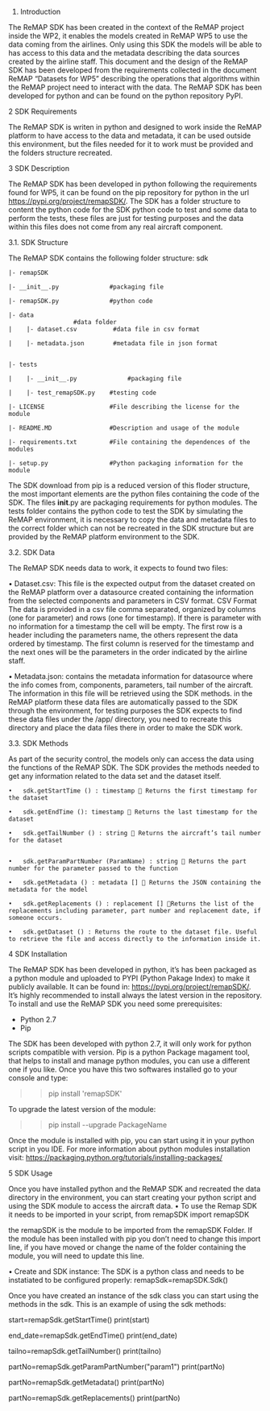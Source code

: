 1.	Introduction

The ReMAP SDK has been created in the context of the ReMAP project inside the WP2, it enables the models created in ReMAP WP5 to use the data coming from the airlines. Only using this SDK the models will be able to has access to this data and the metadata describing the data sources created by the airline staff.
This document and the design of the ReMAP SDK has been developed from the requirements collected in the document ReMAP “Datasets for WP5” describing the operations that algorithms within the ReMAP project need to interact with the data.
The ReMAP SDK has been developed for python and can be found on the python repository PyPI.

2	SDK Requirements

The ReMAP SDK is writen in python and designed to work inside the ReMAP platform to have access to the data and metadata, it can be used outside this environment, but the files needed for it to work must be provided and the folders structure recreated.

3	SDK Description

The ReMAP SDK has been developed in python following the requirements found for WP5, it can be found on the pip repository for python in the url https://pypi.org/project/remapSDK/. The SDK has a folder structure to content the python code for the SDK python code to test and some data to perform the tests, these files are just for testing purposes and the data within this files does not come from any real aircraft component.

3.1.	SDK Structure

The ReMAP SDK contains the following folder structure:
 sdk

    |- remapSDK
    
    |- __init__.py              #packaging file

    |- remapSDK.py              #python code

    |- data   
                      #data folder
    |    |- dataset.csv          #data file in csv format

    |    |- metadata.json        #metadata file in json format


    |- tests

    |    |- __init__.py              #packaging file

    |    |- test_remapSDK.py    #testing code

    |- LICENSE                  #File describing the license for the module

    |- README.MD                #Description and usage of the module

    |- requirements.txt         #File containing the dependences of the modules

    |- setup.py                 #Python packaging information for the module

The SDK download from pip is a reduced version of this floder structure, the most important elements are the python files containing the code of the SDK.
The files __init__.py are packaging requirements for python modules. 
The tests folder contains the python code to test the SDK by simulating the ReMAP environment, it is necessary to copy the data and metadata files to the correct folder which can not be recreated in the SDK structure but are provided by the ReMAP platform environment to the SDK.

3.2.	SDK Data

The ReMAP SDK needs data to work, it expects to found two files:

•	Dataset.csv: This file is the expected output from the dataset created on the ReMAP platform over a datasource created containing the information from the selected components and parameters in CSV format.
CSV Format
The data is provided in a csv file comma separated, organized by columns (one for parameter) and rows (one for timestamp). If there is parameter with no information for a timestamp the cell will be empty.
The first row is a header including the parameters name, the others represent the data ordered by timestamp.
The first column is reserved for the timestamp and the next ones will be the parameters in the order indicated by the airline staff.
 

•	Metadata.json: contains the metadata information for datasource where the info comes from, components, parameters, tail number of the aircraft. The information in this file will be retrieved using the SDK methods.
in the ReMAP platform these data files are automatically passed to the SDK through the environment, for testing purposes the SDK expects to find these data files under the /app/ directory, you need to recreate this directory and place the data files there in order to make the SDK work.

3.3.	SDK Methods

As part of the security control, the models only can access the data using the functions of the ReMAP SDK. The SDK provides the methods needed to get any information related to the data set and the dataset itself.

    •	sdk.getStartTime () : timestamp  Returns the first timestamp for the dataset

    •	sdk.getEndTime (): timestamp  Returns the last timestamp for the dataset

    •	sdk.getTailNumber () : string  Returns the aircraft’s tail number for the dataset 


    •	sdk.getParamPartNumber (ParamName) : string  Returns the part number for the parameter passed to the function

    •	sdk.getMetadata () : metadata []  Returns the JSON containing the metadata for the model

    •	sdk.getReplacements () : replacement [] Returns the list of the replacements including parameter, part number and replacement date, if someone occurs.

    •	sdk.getDataset () : Returns the route to the dataset file. Useful to retrieve the file and access directly to the information inside it. 


4  SDK Installation

The ReMAP SDK has been developed in python, it’s has been packaged as a python module and uploaded to PYPI (Python Pakage Index) to make it publicly available. It can be found in: https://pypi.org/project/remapSDK/. It’s highly recommended to install always the latest version in the repository.
To install and use the ReMAP SDK you need some prerequisites:
-	Python 2.7
-	Pip

The SDK has been developed with python 2.7, it will only work for python scripts compatible with version.
Pip is a python Package magament tool, that helps to install and manage python modules, you can use a different one if you like. 
Once you have this two softwares installed go to your console and type:
>> pip install 'remapSDK'

To upgrade the latest version of the module:
>>pip install --upgrade PackageName

Once the module is installed with pip, you can start using it in your python script in you IDE.
For more information about python modules installation visit: https://packaging.python.org/tutorials/installing-packages/

5	SDK Usage

Once you have installed python and the ReMAP SDK and recreated the data directory in the environment, you can start creating your python script and using the SDK module to access the aircraft data.
•	To use the Remap SDK it needs to be imported in your script, 
from remapSDK import remapSDK

the remapSDK is the module to be imported from the remapSDK Folder. If the module has been installed with pip you don’t need to change this import line, if you have moved or change the name of the folder containing the module, you will need to update this line.

•	Create and SDK instance:
The SDK is a python class and needs to be instatiated to be configured properly:
remapSdk=remapSDK.Sdk()

Once you have created an instance of the sdk class you can start using the methods in the sdk.
This is an example of using the sdk methods:

start=remapSdk.getStartTime()
print(start)

end_date=remapSdk.getEndTime()
print(end_date)

tailno=remapSdk.getTailNumber()
print(tailno)

partNo=remapSdk.getParamPartNumber("param1")
print(partNo)

partNo=remapSdk.getMetadata()
print(partNo)

partNo=remapSdk.getReplacements()
print(partNo)